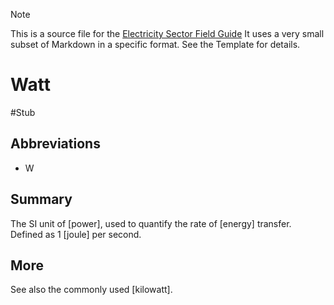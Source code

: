 > [!NOTE] 
> This is a source file for the [Electricity Sector Field Guide](https://grahamlea.github.io/Electricity-Sector-Field-Guide/)
> It uses a very small subset of Markdown in a specific format. See the Template for details.

# Watt
#Stub

## Abbreviations
- W


## Summary

The SI unit of [power], used to quantify the rate of [energy] transfer. Defined as 1 [joule] per second.


## More

See also the commonly used [kilowatt].

